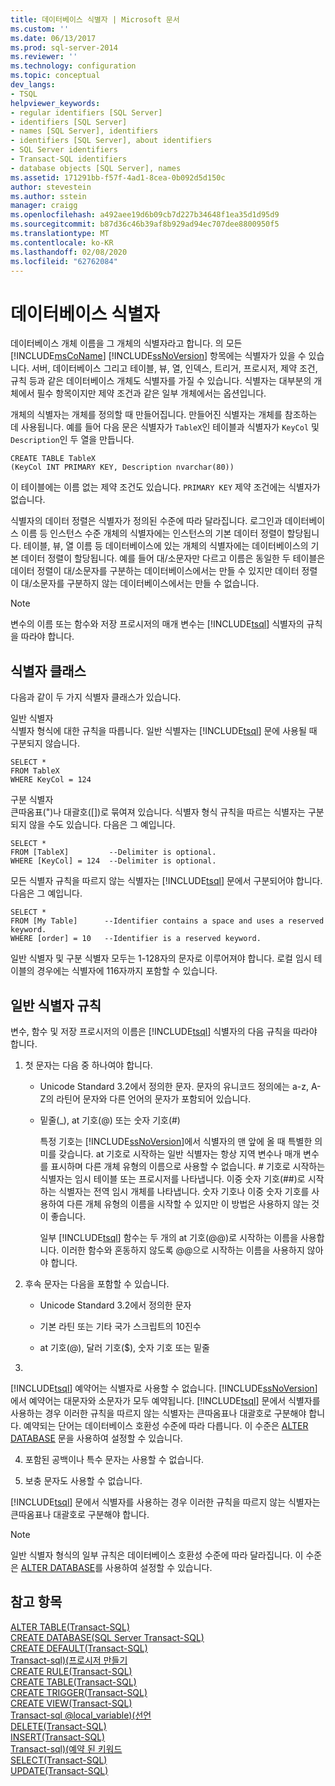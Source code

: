 ```yaml
---
title: 데이터베이스 식별자 | Microsoft 문서
ms.custom: ''
ms.date: 06/13/2017
ms.prod: sql-server-2014
ms.reviewer: ''
ms.technology: configuration
ms.topic: conceptual
dev_langs:
- TSQL
helpviewer_keywords:
- regular identifiers [SQL Server]
- identifiers [SQL Server]
- names [SQL Server], identifiers
- identifiers [SQL Server], about identifiers
- SQL Server identifiers
- Transact-SQL identifiers
- database objects [SQL Server], names
ms.assetid: 171291bb-f57f-4ad1-8cea-0b092d5d150c
author: stevestein
ms.author: sstein
manager: craigg
ms.openlocfilehash: a492aee19d6b09cb7d227b34648f1ea35d1d95d9
ms.sourcegitcommit: b87d36c46b39af8b929ad94ec707dee8800950f5
ms.translationtype: MT
ms.contentlocale: ko-KR
ms.lasthandoff: 02/08/2020
ms.locfileid: "62762084"
---
```

# <a name="database-identifiers"></a>데이터베이스 식별자
  데이터베이스 개체 이름을 그 개체의 식별자라고 합니다. 의 모든 [!INCLUDE[msCoName](../../includes/msconame-md.md)] [!INCLUDE[ssNoVersion](../../includes/ssnoversion-md.md)] 항목에는 식별자가 있을 수 있습니다. 서버, 데이터베이스 그리고 테이블, 뷰, 열, 인덱스, 트리거, 프로시저, 제약 조건, 규칙 등과 같은 데이터베이스 개체도 식별자를 가질 수 있습니다. 식별자는 대부분의 개체에서 필수 항목이지만 제약 조건과 같은 일부 개체에서는 옵션입니다.  
  
 개체의 식별자는 개체를 정의할 때 만들어집니다. 만들어진 식별자는 개체를 참조하는 데 사용됩니다. 예를 들어 다음 문은 식별자가 `TableX`인 테이블과 식별자가 `KeyCol` 및 `Description`인 두 열을 만듭니다.  
  
```  
CREATE TABLE TableX  
(KeyCol INT PRIMARY KEY, Description nvarchar(80))  
```  
  
 이 테이블에는 이름 없는 제약 조건도 있습니다. 
  `PRIMARY KEY` 제약 조건에는 식별자가 없습니다.  
  
 식별자의 데이터 정렬은 식별자가 정의된 수준에 따라 달라집니다. 로그인과 데이터베이스 이름 등 인스턴스 수준 개체의 식별자에는 인스턴스의 기본 데이터 정렬이 할당됩니다. 테이블, 뷰, 열 이름 등 데이터베이스에 있는 개체의 식별자에는 데이터베이스의 기본 데이터 정렬이 할당됩니다. 예를 들어 대/소문자만 다르고 이름은 동일한 두 테이블은 데이터 정렬이 대/소문자를 구분하는 데이터베이스에서는 만들 수 있지만 데이터 정렬이 대/소문자를 구분하지 않는 데이터베이스에서는 만들 수 없습니다.  
  
> [!NOTE]  
>  변수의 이름 또는 함수와 저장 프로시저의 매개 변수는 [!INCLUDE[tsql](../../includes/tsql-md.md)] 식별자의 규칙을 따라야 합니다.  
  
## <a name="classes-of-identifiers"></a>식별자 클래스  
 다음과 같이 두 가지 식별자 클래스가 있습니다.  
  
 일반 식별자  
 식별자 형식에 대한 규칙을 따릅니다. 일반 식별자는 [!INCLUDE[tsql](../../includes/tsql-md.md)] 문에 사용될 때 구분되지 않습니다.  
  
```  
SELECT *  
FROM TableX  
WHERE KeyCol = 124  
```  
  
 구분 식별자  
 큰따옴표(")나 대괄호([])로 묶여져 있습니다. 식별자 형식 규칙을 따르는 식별자는 구분되지 않을 수도 있습니다. 다음은 그 예입니다.  
  
```  
SELECT *  
FROM [TableX]         --Delimiter is optional.  
WHERE [KeyCol] = 124  --Delimiter is optional.  
```  
  
 모든 식별자 규칙을 따르지 않는 식별자는 [!INCLUDE[tsql](../../includes/tsql-md.md)] 문에서 구분되어야 합니다. 다음은 그 예입니다.  
  
```  
SELECT *  
FROM [My Table]      --Identifier contains a space and uses a reserved keyword.  
WHERE [order] = 10   --Identifier is a reserved keyword.  
```  
  
 일반 식별자 및 구분 식별자 모두는 1-128자의 문자로 이루어져야 합니다. 로컬 임시 테이블의 경우에는 식별자에 116자까지 포함할 수 있습니다.  
  
## <a name="rules-for-regular-identifiers"></a>일반 식별자 규칙  
 변수, 함수 및 저장 프로시저의 이름은 [!INCLUDE[tsql](../../includes/tsql-md.md)] 식별자의 다음 규칙을 따라야 합니다.  
  
1.  첫 문자는 다음 중 하나여야 합니다.  
  
    -   Unicode Standard 3.2에서 정의한 문자. 문자의 유니코드 정의에는 a-z, A-Z의 라틴어 문자와 다른 언어의 문자가 포함되어 있습니다.  
  
    -   밑줄(_), at 기호(@) 또는 숫자 기호(#)  
  
         특정 기호는 [!INCLUDE[ssNoVersion](../../includes/ssnoversion-md.md)]에서 식별자의 맨 앞에 올 때 특별한 의미를 갖습니다. at 기호로 시작하는 일반 식별자는 항상 지역 변수나 매개 변수를 표시하며 다른 개체 유형의 이름으로 사용할 수 없습니다. # 기호로 시작하는 식별자는 임시 테이블 또는 프로시저를 나타냅니다. 이중 숫자 기호(##)로 시작하는 식별자는 전역 임시 개체를 나타냅니다. 숫자 기호나 이중 숫자 기호를 사용하여 다른 개체 유형의 이름을 시작할 수 있지만 이 방법은 사용하지 않는 것이 좋습니다.  
  
         일부 [!INCLUDE[tsql](../../includes/tsql-md.md)] 함수는 두 개의 at 기호(@@)로 시작하는 이름을 사용합니다. 이러한 함수와 혼동하지 않도록 @@으로 시작하는 이름을 사용하지 않아야 합니다.  
  
2.  후속 문자는 다음을 포함할 수 있습니다.  
  
    -   Unicode Standard 3.2에서 정의한 문자  
  
    -   기본 라틴 또는 기타 국가 스크립트의 10진수  
  
    -   at 기호(@), 달러 기호($), 숫자 기호 또는 밑줄  
  
3.  
  [!INCLUDE[tsql](../../includes/tsql-md.md)] 예약어는 식별자로 사용할 수 없습니다. 
  [!INCLUDE[ssNoVersion](../../includes/ssnoversion-md.md)] 에서 예약어는 대문자와 소문자가 모두 예약됩니다. 
  [!INCLUDE[tsql](../../includes/tsql-md.md)] 문에서 식별자를 사용하는 경우 이러한 규칙을 따르지 않는 식별자는 큰따옴표나 대괄호로 구분해야 합니다. 예약되는 단어는 데이터베이스 호환성 수준에 따라 다릅니다. 이 수준은 [ALTER DATABASE](/sql/t-sql/statements/alter-database-transact-sql-compatibility-level) 문을 사용하여 설정할 수 있습니다.  
  
4.  포함된 공백이나 특수 문자는 사용할 수 없습니다.  
  
5.  보충 문자도 사용할 수 없습니다.  
  
 
  [!INCLUDE[tsql](../../includes/tsql-md.md)] 문에서 식별자를 사용하는 경우 이러한 규칙을 따르지 않는 식별자는 큰따옴표나 대괄호로 구분해야 합니다.  
  
> [!NOTE]  
>  일반 식별자 형식의 일부 규칙은 데이터베이스 호환성 수준에 따라 달라집니다. 이 수준은 [ALTER DATABASE](/sql/t-sql/statements/alter-database-transact-sql-compatibility-level)를 사용하여 설정할 수 있습니다.  
  
## <a name="see-also"></a>참고 항목  
 [ALTER TABLE&#40;Transact-SQL&#41;](/sql/t-sql/statements/alter-table-transact-sql)   
 [CREATE DATABASE&#40;SQL Server Transact-SQL&#41;](/sql/t-sql/statements/create-database-sql-server-transact-sql)   
 [CREATE DEFAULT&#40;Transact-SQL&#41;](/sql/t-sql/statements/create-default-transact-sql)   
 [Transact-sql&#41;&#40;프로시저 만들기](/sql/t-sql/statements/create-procedure-transact-sql)   
 [CREATE RULE&#40;Transact-SQL&#41;](/sql/t-sql/statements/create-rule-transact-sql)   
 [CREATE TABLE&#40;Transact-SQL&#41;](/sql/t-sql/statements/create-table-transact-sql)   
 [CREATE TRIGGER&#40;Transact-SQL&#41;](/sql/t-sql/statements/create-trigger-transact-sql)   
 [CREATE VIEW&#40;Transact-SQL&#41;](/sql/t-sql/statements/create-view-transact-sql)   
 [Transact-sql @local_variable&#41;&#40;선언](/sql/t-sql/language-elements/declare-local-variable-transact-sql)   
 [DELETE&#40;Transact-SQL&#41;](/sql/t-sql/statements/delete-transact-sql)   
 [INSERT&#40;Transact-SQL&#41;](/sql/t-sql/statements/insert-transact-sql)   
 [Transact-sql&#41;&#40;예약 된 키워드](/sql/t-sql/language-elements/reserved-keywords-transact-sql)   
 [SELECT&#40;Transact-SQL&#41;](/sql/t-sql/queries/select-transact-sql)   
 [UPDATE&#40;Transact-SQL&#41;](/sql/t-sql/queries/update-transact-sql)  
  
  
